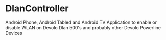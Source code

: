 # DlanController
Android Phone, Android Tabled and Android TV Application to enable or disable WLAN on Devolo Dlan 500's and probably other Devolo Powerline Devices